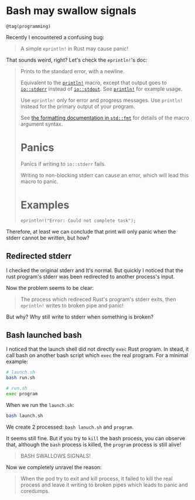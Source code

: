 # Bash may swallow signals
```
@tag(programming)
```

Recently I encountered a confusing bug:

> A simple `eprintln!` in Rust may cause panic!

That sounds weird, right?
Let's check the `eprintln!`'s doc:

> Prints to the standard error, with a newline.
>
> Equivalent to the [`println!`] macro, except that output goes to
> [`io::stderr`] instead of [`io::stdout`]. See [`println!`] for
> example usage.
>
> Use `eprintln!` only for error and progress messages. Use `println!`
> instead for the primary output of your program.
>
> See [the formatting documentation in `std::fmt`](../std/fmt/index.html)
> for details of the macro argument syntax.
>
> [`io::stderr`]: crate::io::stderr
> [`io::stdout`]: crate::io::stdout
> [`println!`]: crate::println
>
> # Panics
> Panics if writing to `io::stderr` fails.
>
> Writing to non-blocking stderr can cause an error, which will lead
> this macro to panic.
>
> # Examples
> ```
> eprintln!("Error: Could not complete task");
> ```

Therefore, at least we can conclude that print will only panic when the stderr cannot be written, but how?

## Redirected stderr
I checked the original stderr and It's normal. But quickly I noticed that the rust program's stderr was been redirected to another process's input.

Now the problem seems to be clear:
> The process which redireced Rust's program's stderr exits, then `eprintln!` writes to broken pipe and panic!

But why? Why still write to stderr when something is broken?

## Bash launched bash
I noticed that the launch shell did not directly `exec` Rust program.
In stead, it call bash on another bash script which `exec` the real program.
For a minimal example:

```sh
# launch.sh
bash run.sh

# run.sh
exec program
```

When we run the `launch.sh`:
```sh
bash launch.sh
```
We create 2 processed: `bash lanuch.sh` and `program`.

It seems still fine. But if you try to `kill` the bash process, you can observe that, although the `bash` process is killed, the `program` process is still alive!

> BASH SWALLOWS SIGNALS!

Now we completely unravel the reason:

> When the pod try to exit and kill process, it failed to kill the real process and leave it writing to broken pipes which leads to panic and coredumps.